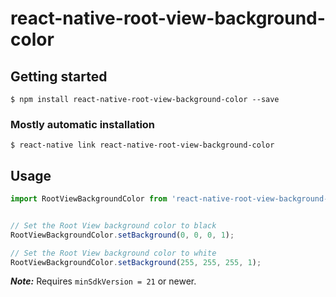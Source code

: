 # react-native-root-view-background-color

## Getting started

`$ npm install react-native-root-view-background-color --save`

### Mostly automatic installation

`$ react-native link react-native-root-view-background-color`

## Usage
```javascript
import RootViewBackgroundColor from 'react-native-root-view-background-color';


// Set the Root View background color to black
RootViewBackgroundColor.setBackground(0, 0, 0, 1);

// Set the Root View background color to white
RootViewBackgroundColor.setBackground(255, 255, 255, 1);
```

_**Note:**_ Requires `minSdkVersion = 21` or newer. 
